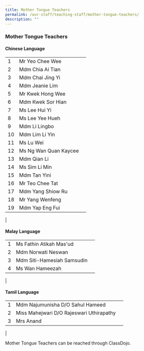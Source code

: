 ```yaml
---
title: Mother Tongue Teachers
permalink: /our-staff/teaching-staff/mother-tongue-teachers/
description: ""
---
```

### **Mother Tongue Teachers**

#### **Chinese Language**
|  |  |  |
|---|---|---|
| 1 | Mr Yeo Chee Wee 
| 2 | Mdm Chia Ai Tian  |  
| 3 | Mdm Chai Jing Yi | 
| 4 | Mdm Jeanie Lim | 
| 5 | Mr Kwek Hong Wee |
| 6 | Mdm Kwek Sor Hian | 
| 7 | Ms Lee Hui Yi | 
| 8 | Ms Lee Yee Hueh | 
| 9 | Mdm Li Lingbo |
| 10 | Mdm Lim Li Yin |
| 11 | Ms Lu Wei | 
| 12 | Ms Ng Wan Quan Kaycee | 
| 13 | Mdm Qian Li |  
| 14 | Ms Sim Li Min | 
| 15 | Mdm Tan Yini |
| 16 | Mr Teo Chee Tat | 
| 17 | Mdm Yang Shiow Ru | 
| 18 | Mr Yang Wenfeng  | 
| 19 | Mdm Yap Eng Fui | 
|

#### **Malay Language**

|  |  |  |
|---|---|---|
| 1 | Ms Fathin Atikah Mas'ud | 
| 2 | Mdm Norwati Neswan  | 
| 3 | Mdm Siti-Hamesiah Samsudin | 
| 4 | Ms Wan Hameezah  |
|

#### **Tamil Language**

|  |  |  |
|---|---|---|
| 1 | Mdm Najumunisha D/O Sahul Hameed | 
| 2 | Miss Mahejwari D/O Rajeswari Uthirapathy | 
| 3 | Mrs Anand |
|

Mother Tongue Teachers can be reached through ClassDojo.